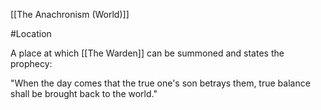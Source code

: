 [[The Anachronism (World)]]



#Location 

A place at which [[The Warden]] can be summoned and states the prophecy:

"When the day comes that the true one's son betrays them, true balance shall be brought back to the world."